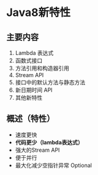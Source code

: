 # Java8新特性
## 主要内容
1. Lambda 表达式
2. 函数式接口
3. 方法引用和构造器引用
4. Stream API
5. 接口中的默认方法与静态方法
6. 新日期时间 API
7. 其他新特性

## 概述（特性）
* 速度更快
* **代码更少（lambda表达式）**
* 强大的Stream API
* 便于并行
* 最大化减少空指针异常 Optional